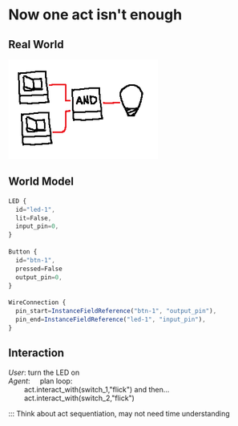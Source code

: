 # Now one act isn't enough

## Real World
![Image](../IMGS/3.png)

## World Model
```js
LED {
  id="led-1",
  lit=False,
  input_pin=0,
}

Button {
  id="btn-1",
  pressed=False
  output_pin=0,
}

WireConnection {
  pin_start=InstanceFieldReference("btn-1", "output_pin"),
  pin_end=InstanceFieldReference("led-1", "input_pin"),
}
```

## Interaction
*User*: turn the LED on  
*Agent*:
&nbsp;&nbsp;&nbsp;&nbsp;plan loop:  
&nbsp;&nbsp;&nbsp;&nbsp;&nbsp;&nbsp;&nbsp;&nbsp;act.interact_with(switch_1,"flick") and then...  
&nbsp;&nbsp;&nbsp;&nbsp;&nbsp;&nbsp;&nbsp;&nbsp;act.interact_with(switch_2,"flick")

::: Think about act sequentiation, may not need time understanding